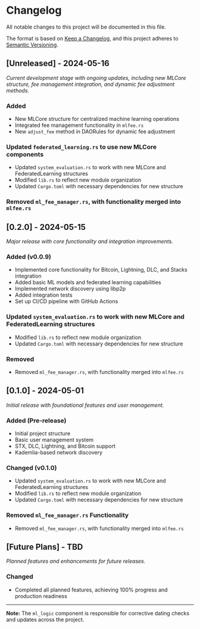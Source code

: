 # Changelog

All notable changes to this project will be documented in this file.

The format is based on [Keep a Changelog](https://keepachangelog.com/en/1.0.0/),
and this project adheres to [Semantic Versioning](https://semver.org/spec/v2.0.0.html).

## [Unreleased] - 2024-05-16

*Current development stage with ongoing updates, including new MLCore structure, fee management integration, and dynamic fee adjustment methods.*

### Added

- New MLCore structure for centralized machine learning operations
- Integrated fee management functionality in `mlfee.rs`
- New `adjust_fee` method in DAORules for dynamic fee adjustment

### Updated `federated_learning.rs` to use new MLCore components

- Updated `system_evaluation.rs` to work with new MLCore and FederatedLearning structures
- Modified `lib.rs` to reflect new module organization
- Updated `Cargo.toml` with necessary dependencies for new structure

### Removed `ml_fee_manager.rs`, with functionality merged into `mlfee.rs`

## [0.2.0] - 2024-05-15

*Major release with core functionality and integration improvements.*

### Added (v0.0.9)

- Implemented core functionality for Bitcoin, Lightning, DLC, and Stacks integration
- Added basic ML models and federated learning capabilities
- Implemented network discovery using libp2p
- Added integration tests
- Set up CI/CD pipeline with GitHub Actions

### Updated `system_evaluation.rs` to work with new MLCore and FederatedLearning structures

- Modified `lib.rs` to reflect new module organization
- Updated `Cargo.toml` with necessary dependencies for new structure

### Removed

- Removed `ml_fee_manager.rs`, with functionality merged into `mlfee.rs`

## [0.1.0] - 2024-05-01

*Initial release with foundational features and user management.*

### Added (Pre-release)

- Initial project structure
- Basic user management system
- STX, DLC, Lightning, and Bitcoin support
- Kademlia-based network discovery

### Changed (v0.1.0)

- Updated `system_evaluation.rs` to work with new MLCore and FederatedLearning structures
- Modified `lib.rs` to reflect new module organization
- Updated `Cargo.toml` with necessary dependencies for new structure

### Removed `ml_fee_manager.rs` Functionality

- Removed `ml_fee_manager.rs`, with functionality merged into `mlfee.rs`

## [Future Plans] - TBD

*Planned features and enhancements for future releases.*

### Changed

- Completed all planned features, achieving 100% progress and production readiness

---

**Note:** The `ml_logic` component is responsible for corrective dating checks and updates across the project.
